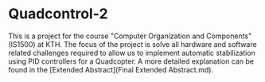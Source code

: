 # Quadcontrol-2
This is a project for the course "Computer Organization and Components" (IS1500) at KTH. The focus of the project is solve all hardware and software related challenges required to allow us to implement automatic stabilization using PID controllers for a Quadcopter. A more detailed explanation can be found in the [Extended Abstract](Final Extended Abstract.md).
